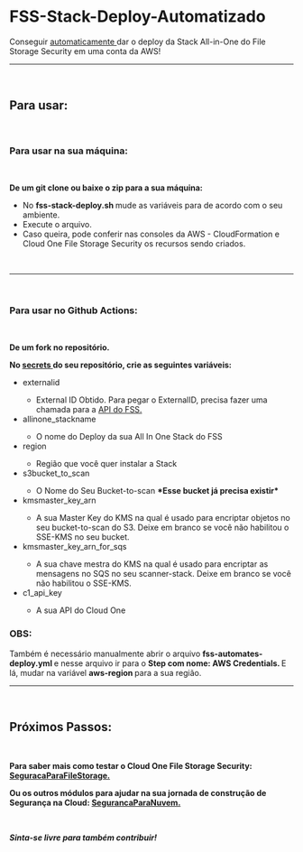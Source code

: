 # FSS-Stack-Deploy-Automatizado
Conseguir <a href="https://cloudone.trendmicro.com/docs/file-storage-security/api-create-stack/"> automaticamente </a> dar o deploy da Stack All-in-One do File Storage Security em uma conta da AWS!

<hr />
<br />

## Para usar:

<br />

### Para usar na sua máquina:

<br />

<b> De um git clone ou baixe o zip para a sua máquina: </b>

<ul>

<li> No <strong> fss-stack-deploy.sh </strong> mude as variáveis para de acordo com o seu ambiente. </li>
<li> Execute o arquivo. </li>
<li> Caso queira, pode conferir nas consoles da AWS - CloudFormation e Cloud One File Storage Security os recursos sendo criados. </li>

</ul>

<br />
<hr />
<br />

### Para usar no Github Actions:

<br />

<b> De um fork no repositório. </b>

<b> No <a href="https://docs.github.com/pt/actions/reference/encrypted-secrets"> secrets </a> do seu repositório, crie as seguintes variáveis: </b>

<ul>  

<li> externalid </li>
    <ul> <li> External ID Obtido. Para pegar o ExternalID, precisa fazer uma chamada para a <a href="https://cloudone.trendmicro.com/docs/file-storage-security/api-reference/#operation/describeExternalID"> API do FSS.</a>  </li> </ul>
<li> allinone_stackname </li>
    <ul> <li> O nome do Deploy da sua All In One Stack do FSS </li> </ul>
<li> region </li>
    <ul> <li> Região que você quer instalar a Stack </li> </ul>
<li> s3bucket_to_scan </li>
    <ul> <li> O Nome do Seu Bucket-to-scan <strong> *Esse bucket já precisa existir* </strong> </li> </ul>
<li> kmsmaster_key_arn </li>
    <ul> <li> A sua Master Key do KMS na qual é usado para encriptar objetos no seu bucket-to-scan do S3. Deixe em branco se você não habilitou o SSE-KMS no seu bucket. </li> </ul>
<li> kmsmaster_key_arn_for_sqs </li>
    <ul> <li>  A sua chave mestra do KMS na qual é usado para encriptar as mensagens no SQS no seu scanner-stack. Deixe em branco se você não habilitou o SSE-KMS.  </li> </ul>
<li> c1_api_key </li>
    <ul> <li> A sua API do Cloud One </li> </ul>

</ul>

### OBS:

Também é necessário manualmente abrir o arquivo <b> fss-automates-deploy.yml </b> e nesse arquivo ir para o <b> Step com nome: AWS Credentials. </b> E lá, mudar na variável <b> aws-region </b> para a sua região.  

<hr />
<br />

## Próximos Passos:

<br />

<b> Para saber mais como testar o Cloud One File Storage Security: 
<a href="https://github.com/SecurityForCloudBuilders/SegurancaParaNuvem/tree/main/SegurancaParaCloudESecOps/SeguracaParaFileStorage"> SeguracaParaFileStorage. </a> 

Ou os outros módulos para ajudar na sua jornada de construção de Segurança na Cloud: <a href="https://github.com/SecurityForCloudBuilders/SegurancaParaNuvem"> SegurancaParaNuvem. </a></b>

<br />

<i> <strong> Sinta-se livre para também contribuir! </i> </strong>
